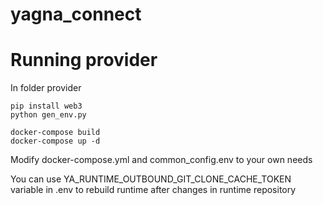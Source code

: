 # yagna_connect


# Running provider

In folder provider

```
pip install web3
python gen_env.py
```

```
docker-compose build
docker-compose up -d
```

Modify docker-compose.yml and common_config.env to your own needs

You can use YA_RUNTIME_OUTBOUND_GIT_CLONE_CACHE_TOKEN variable in .env to rebuild runtime after changes in runtime repository

